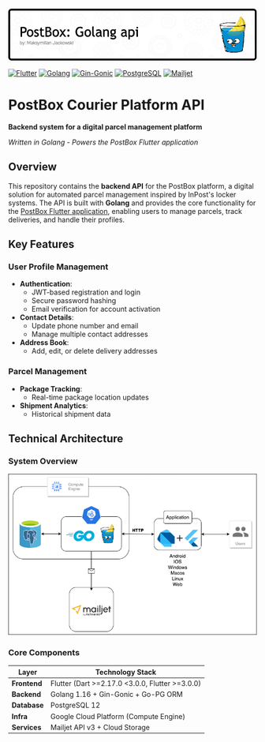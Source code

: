 
![header_image][header_image_url]

[![Flutter][flutter_badge]][flutter_url]
[![Golang][golang_badge]][golang_url]
[![Gin-Gonic][gin-gonic_badge]][gin-gonic_url]
[![PostgreSQL][postgresql_badge]][postgresql_url]
[![Mailjet][mailjet_badge]][mailjet_url]

# PostBox Courier Platform API

**Backend system for a digital parcel management platform**  

*Written in Golang - Powers the PostBox Flutter application*

## Overview

This repository contains the **backend API** for the PostBox platform, a digital solution for automated parcel management inspired by InPost's locker systems. The API is built with **Golang** and provides the core functionality for the [PostBox Flutter application](https://github.com/makjac/Flutter_PostBox_app), enabling users to manage parcels, track deliveries, and handle their profiles.

## Key Features

### User Profile Management
- **Authentication**:
  - JWT-based registration and login
  - Secure password hashing
  - Email verification for account activation
- **Contact Details**:
  - Update phone number and email
  - Manage multiple contact addresses
- **Address Book**:
  - Add, edit, or delete delivery addresses

### Parcel Management
- **Package Tracking**:
  - Real-time package location updates
- **Shipment Analytics**:
  - Historical shipment data

## Technical Architecture

### System Overview

![architecture_umage_][architecture_umage_url]

### Core Components

| Layer        | Technology Stack                                |
|--------------|-------------------------------------------------|
| **Frontend** | Flutter (Dart >=2.17.0 <3.0.0, Flutter >=3.0.0) |
| **Backend**  | Golang 1.16 + Gin-Gonic + Go-PG ORM             |
| **Database** | PostgreSQL 12                                   |
| **Infra**    | Google Cloud Platform (Compute Engine)          |
| **Services** | Mailjet API v3 + Cloud Storage                  |

<!-- end:excluded_rules_table -->

[header_image_url]:https://raw.githubusercontent.com/makjac/images/refs/heads/main/postbox/postbox_golang_header.png
[architecture_umage_url]:https://raw.githubusercontent.com/makjac/images/refs/heads/main/postbox/postbox_architecture.png

[flutter_badge]:https://img.shields.io/badge/Flutter-3.x-blue?logo=flutter
[flutter_url]:https://flutter.dev
[golang_badge]:https://img.shields.io/badge/Go-1.16-blue?logo=go
[golang_url]:https://golang.org
[gin-gonic_badge]:https://img.shields.io/badge/Gin_Gonic-v1.7.7-green?logo=go
[gin-gonic_url]:https://github.com/gin-gonic/gin
[postgresql_badge]:https://img.shields.io/badge/PostgreSQL-12%2B-blue?logo=postgresql
[postgresql_url]:https://www.postgresql.org
[mailjet_badge]:https://img.shields.io/badge/Mailjet-API_v3-orange?logo=mailjet
[mailjet_url]:https://www.mailjet.com
